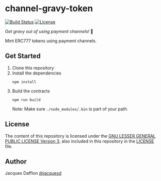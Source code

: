 # channel-gravy-token
[![Build Status](https://travis-ci.org/jacquesd/channel-gravy-token.svg?branch=master)](https://travis-ci.org/jacquesd/channel-gravy-token)
[![License](https://img.shields.io/github/license/jacquesd/channel-gravy-token.svg)](https://github.com/jacquesd/channel-gravy-token/blob/master/LICENSE)

*Get gravy out of using payment channels!* :meat_on_bone:

Mint ERC777 tokens using payment channels.

## Get Started

1. Clone this repository
2. Install the dependencies
   ```
   npm install
   ```
3. Build the contracts
   ```
   npm run build
   ```
   Note: Make sure `./node_modules/.bin` is part of your path.

## License
The content of this repository is licensed under the [GNU LESSER GENERAL PUBLIC LICENSE Version 3](https://www.gnu.org/licenses/lgpl-3.0.en.html), also included in this repository in the [LICENSE](LICENSE) file.

## Author
Jacques Dafflon [@jacquesd](https://github.com/jacquesd)
